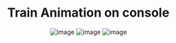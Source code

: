 
<div align="center">

<h1>Train Animation on console
</h1>



![image](https://user-images.githubusercontent.com/54008790/205472802-07328dad-5341-4a4b-aee4-59035f7521c9.png)
![image](https://user-images.githubusercontent.com/54008790/205472943-983d9a0f-3c9e-4efc-b995-f4eeee48a248.png)
![image](https://user-images.githubusercontent.com/54008790/205472957-52bd1818-dfe1-498c-8b41-4496b5fc52f9.png)
 
 </div>
 
